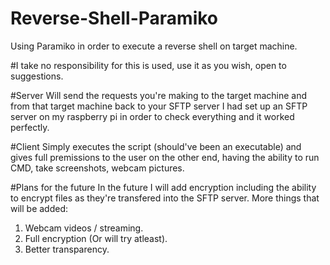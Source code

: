 # Reverse-Shell-Paramiko
Using Paramiko in order to execute a reverse shell on target machine.

#I take no responsibility for this is used, use it as you wish, open to suggestions. 

#Server
Will send the requests you're making to the target machine and from that target machine back to your SFTP server 
I had set up an SFTP server on my raspberry pi in order to check everything and it worked perfectly.

#Client
Simply executes the script (should've been an executable) and gives full premissions to the user on the other end, having the ability to run CMD, take screenshots, webcam pictures.

#Plans for the future
In the future I will add encryption including the ability to encrypt files as they're transfered into the SFTP server.
More things that will be added:
 1. Webcam videos / streaming.
 2. Full encryption (Or will try atleast).
 3. Better transparency.
 
